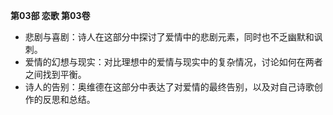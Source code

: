 **第03部 恋歌 第03卷**

- 悲剧与喜剧：诗人在这部分中探讨了爱情中的悲剧元素，同时也不乏幽默和讽刺。
- 爱情的幻想与现实：对比理想中的爱情与现实中的复杂情况，讨论如何在两者之间找到平衡。
- 诗人的告别：奥维德在这部分中表达了对爱情的最终告别，以及对自己诗歌创作的反思和总结。